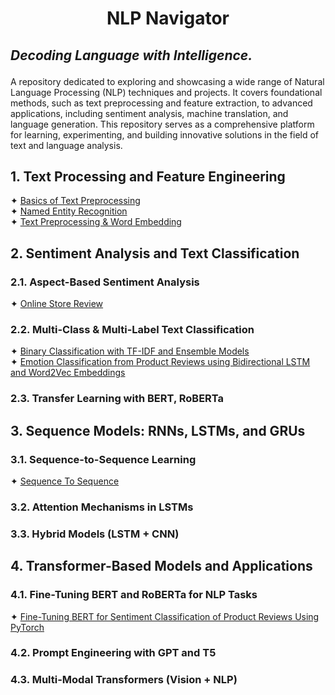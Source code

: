 # <p align="center">NLP Navigator</p>
## <i>Decoding Language with Intelligence.</i></p>


A repository dedicated to exploring and showcasing a wide range of Natural Language Processing (NLP) techniques and 
projects. It covers foundational methods, such as text preprocessing and feature extraction, to advanced applications, 
including sentiment analysis, machine translation, and language generation. This repository serves as a comprehensive 
platform for learning, experimenting, and building innovative solutions in the field of text and language analysis.

## 1. Text Processing and Feature Engineering
✦ [Basics of Text Preprocessing](a.%20Jupyter%20Notebooks/Basics%20of%20Text%20Preprocessing.ipynb)<br />
✦ [Named Entity Recognition](a.%20Jupyter%20Notebooks/Named%20Entity%20Recognition.ipynb)<br />
✦ [Text Preprocessing & Word Embedding](a.%20Jupyter%20Notebooks/Text%20Preprocessing%20&%20Word%20Embeddings.ipynb)<br />

## 2. Sentiment Analysis and Text Classification  
### 2.1. Aspect-Based Sentiment Analysis
✦ [Online Store Review](a.%20Jupyter%20Notebooks/Online%20Store%20Reviews.ipynb)<br />

### 2.2. Multi-Class & Multi-Label Text Classification  
✦ [Binary Classification with TF-IDF and Ensemble Models](a.%20Jupyter%20Notebooks/Binary%20Classification%20with%20TF-IDF%20and%20Ensemble%20Models.ipynb)<br />
✦ [Emotion Classification from Product Reviews using Bidirectional LSTM and Word2Vec Embeddings](a.%20Jupyter%20Notebooks/Emotion%20Classification%20from%20Product%20Reviews%20using%20Bidirectional%20LSTM%20and%20Word2Vec%20Embeddings.ipynb)<br />

### 2.3. Transfer Learning with BERT, RoBERTa  


## 3. Sequence Models: RNNs, LSTMs, and GRUs  
### 3.1. Sequence-to-Sequence Learning  
✦ [Sequence To Sequence](a.%20Jupyter%20Notebooks/Sequence%20to%20sequence.ipynb)<br />

### 3.2. Attention Mechanisms in LSTMs  
### 3.3. Hybrid Models (LSTM + CNN)

## 4. Transformer-Based Models and Applications  
### 4.1. Fine-Tuning BERT and RoBERTa for NLP Tasks  
✦ [Fine-Tuning BERT for Sentiment Classification of Product Reviews Using PyTorch](a.%20Jupyter%20Notebooks/Fine-Tuning%20BERT%20for%20Sentiment%20Classification%20of%20Product%20Reviews%20Using%20PyTorch.ipynb)<br />

### 4.2. Prompt Engineering with GPT and T5  
### 4.3. Multi-Modal Transformers (Vision + NLP)  
